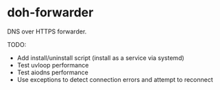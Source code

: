 # doh-forwarder
DNS over HTTPS forwarder.

TODO:
- Add install/uninstall script (install as a service via systemd)
- Test uvloop performance
- Test aiodns performance
- Use exceptions to detect connection errors and attempt to reconnect
